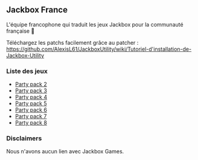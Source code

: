 ## Jackbox France

L'équipe francophone qui traduit les jeux Jackbox pour la communauté française 🎊

Téléchargez les patchs facilement grâce au patcher : <https://github.com/AlexisL61/JackboxUtility/wiki/Tutoriel-d'installation-de-Jackbox-Utility>

### Liste des jeux

- [Party pack 2](https://github.com/Jackbox-France/The-Jackbox-Party-Pack-2-French)
- [Party pack 3](https://github.com/Jackbox-France/The-Jackbox-Party-Pack-3-French)
- [Party pack 4](https://github.com/Jackbox-France/The-Jackbox-Party-Pack-4-French)
- [Party pack 5](https://github.com/Jackbox-France/The-Jackbox-Party-Pack-5-French)
- [Party pack 6](https://github.com/Jackbox-France/The-Jackbox-Party-Pack-6-French)
- [Party pack 7](https://github.com/Jackbox-France/The-Jackbox-Party-Pack-7-French)
- [Party pack 8](https://github.com/Jackbox-France/The-Jackbox-Party-Pack-8-French)

### Disclaimers

Nous n'avons aucun lien avec Jackbox Games.
